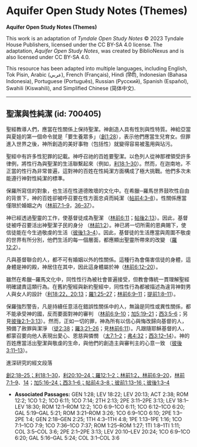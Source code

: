 # Aquifer Open Study Notes (Themes)

**Aquifer Open Study Notes (Themes)**

This work is an adaptation of *Tyndale Open Study Notes* © 2023 Tyndale House Publishers, licensed under the CC BY\-SA 4\.0 license. The adaptation, *Aquifer Open Study Notes*, was created by BiblioNexus and is also licensed under CC BY\-SA 4\.0\.

This resource has been adapted into multiple languages, including English, Tok Pisin, Arabic (عربي), French (Français), Hindi (हिंदी), Indonesian (Bahasa Indonesia), Portuguese (Português), Russian (Русский), Spanish (Español), Swahili (Kiswahili), and Simplified Chinese (简体中文).



--------------------------------

## 聖潔與性純潔 (id: 700405)

聖經教導人們，應當在性關係上保持聖潔。神創造人具有性別與性特質。神給亞當與夏娃的第一個命令就是「要生養眾多」（[創1:28](https://ref.ly/Gen1:28)），表示他們應當生兒育女。但罪進入世界之後，神所創造的美好事物（包括性）就變得容易被濫用與玷污。

聖經中有許多性犯罪的記載。神呼召祂的百姓要聖潔。以色列人從神那裡領受許多律例，將性行為與聖潔的生活聯繫起來（例如，[利18:1–30](https://ref.ly/Lev18:1-Lev18:30)）。然而，在迦南地，不正當的性行為非常普遍，這對神的百姓在性純潔方面構成了極大挑戰。他們多次未能遵行神對性純潔的標準。

保羅所寫信的對象，也生活在性道德敗壞的文化中。在希臘─羅馬世界鼓吹性自由的背景下，神的百姓卻被呼召要在性方面忠貞而純潔（[帖前4:3–8](https://ref.ly/1Thess4:3-1Thess4:8)）。性關係應當僅限於婚姻之內（[林前7:1–9](https://ref.ly/1Cor7:1-1Cor7:9)，[36–37](https://ref.ly/1Cor7:36-1Cor7:37)）。

神已經透過聖靈的工作，使基督徒成為聖潔 （[林前6:11](https://ref.ly/1Cor6:11)；[帖後2:13](https://ref.ly/2Thess2:13)）。因此，基督徒被呼召要活出神聖潔子民的身分 （[林前1:2](https://ref.ly/1Cor1:2)）。神已將一切所需的恩典賜下，使信徒能在今生過敬虔的生活（[彼後1:3–4](https://ref.ly/2Pet1:3-2Pet1:4)）。因此，基督徒的生活應當與周圍不敬虔的世界有所分別，他們生活的每一個層面，都應顯出聖靈所帶來的改變 （[羅12:2](https://ref.ly/Rom12:2)）。

凡與基督聯合的人，都不可有婚姻以外的性關係。這種行為會傷害信徒的身體，這身體是神的殿，神居住在其中，因此這身體屬於神（[林前6:12–20](https://ref.ly/1Cor6:12-1Cor6:20)）。

雖然在希臘─羅馬文化中，同性性行為被社會普遍接受，但教會傳統一貫理解聖經明確譴責這類行為。在舊約聖經與新約聖經中，同性性行為都被描述為違背神對男人與女人的設計（[利18:22，](https://ref.ly/Lev18:22)[20:13](https://ref.ly/Lev20:13)；[羅1:25–27](https://ref.ly/Rom1:25-Rom1:27)；[林前6:9–11](https://ref.ly/1Cor6:9-1Cor6:11)；[提前1:8–11](https://ref.ly/1Tim1:8-1Tim1:11)）。

保羅強烈警告，凡是持續任意活在錯誤性關係中的人，無論是同性或異性關係，都不能承受神的國，反而要面對神的審判 （[林前6:9–10](https://ref.ly/1Cor6:9-1Cor6:10)；[加5:19–21](https://ref.ly/Gal5:19-Gal5:21)；[西3:5–6](https://ref.ly/Col3:5-Col3:6)；另見[彼後2:1–3:13](https://ref.ly/2Pet2:1-2Pet3:13)）。然而，正如一切的罪，神為所有以信心與悔改歸向基督的人，預備了赦罪與潔淨 （[徒2:38](https://ref.ly/Acts2:38)；[羅3:21–26](https://ref.ly/Rom3:21-Rom3:26)；見[林前6:11](https://ref.ly/1Cor6:11)）。凡跟隨耶穌基督的人，都蒙召要向他人表現出愛心、恩慈與憐憫 （[太7:1–2](https://ref.ly/Matt7:1-Matt7:2)；[弗4:32](https://ref.ly/Eph4:32)；[西3:12–14](https://ref.ly/Col3:12-Col3:14)）。神的百姓應當活出聖潔與敬虔的生命，與他們的創造主與審判主的心意一致 （[彼後3:11–13](https://ref.ly/2Pet3:11-2Pet3:13)）。

進深研究的經文段落

[創2:18–25；](https://ref.ly/Gen2:18-Gen2:25)[利18:1–30](https://ref.ly/Lev18:1-Lev18:30)，[利20:10–24；](https://ref.ly/Lev20:10-Lev20:24)[羅12:1–2；](https://ref.ly/Rom12:1-Rom12:2)[林前1:2，](https://ref.ly/1Cor1:2)[林前6:9–20](https://ref.ly/1Cor6:9-1Cor6:20)，[林前7:1–9](https://ref.ly/1Cor7:1-1Cor7:9)、[14](https://ref.ly/1Cor7:14)；[加5:16–24；](https://ref.ly/Gal5:16-Gal5:24)[西3:1–6；](https://ref.ly/Col3:1-Col3:6)[帖前4:3–8；](https://ref.ly/1Thess4:3-1Thess4:8)[彼前1:13–16；](https://ref.ly/1Pet1:13-1Pet1:16)[彼後1:3–4](https://ref.ly/2Pet1:3-2Pet1:4)

* **Associated Passages:** GEN 1:28; LEV 18:22; LEV 20:13; ACT 2:38; ROM 12:2; 1CO 1:2; 1CO 6:11; 1CO 7:14; 2TH 2:13; 2PE 3:11–2PE 3:13; LEV 18:1–LEV 18:30; ROM 12:1–ROM 12:2; 1CO 6:9–1CO 6:11; 1CO 6:12–1CO 6:20; GAL 5:19–GAL 5:21; ROM 3:21–ROM 3:26; 1CO 6:9–1CO 6:10; 2PE 1:3–2PE 1:4; GEN 2:18–GEN 2:25; 1TH 4:3–1TH 4:8; 1PE 1:13–1PE 1:16; 1CO 7:1–1CO 7:9; 1CO 7:36–1CO 7:37; ROM 1:25–ROM 1:27; 1TI 1:8–1TI 1:11; COL 3:5–COL 3:6; 2PE 2:1–2PE 3:13; LEV 20:10–LEV 20:24; 1CO 6:9–1CO 6:20; GAL 5:16–GAL 5:24; COL 3:1–COL 3:6

